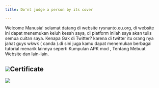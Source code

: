 ```yaml
---
title: Do'nt judge a person by its cover

---
```

Welcome Manusia! selamat datang di website rysnanto.eu.org, di website ini dapat menemukan keluh kesah saya, di platform inilah saya akan tulis semua cuitan saya. Kenapa Gak di Twitter? karena di twitter itu orang nya jahat guys wkwk ( canda ).di sini juga kamu dapat menemukan berbagai tutorial menarik lainnya seperti Kumpulan APK mod , Tentang Mebuat Website dan lain-lain.

## **![](/uploads/okokaris10gmailcom.png)Certificate**

![](/uploads/sertifikat-peserta.jpg)